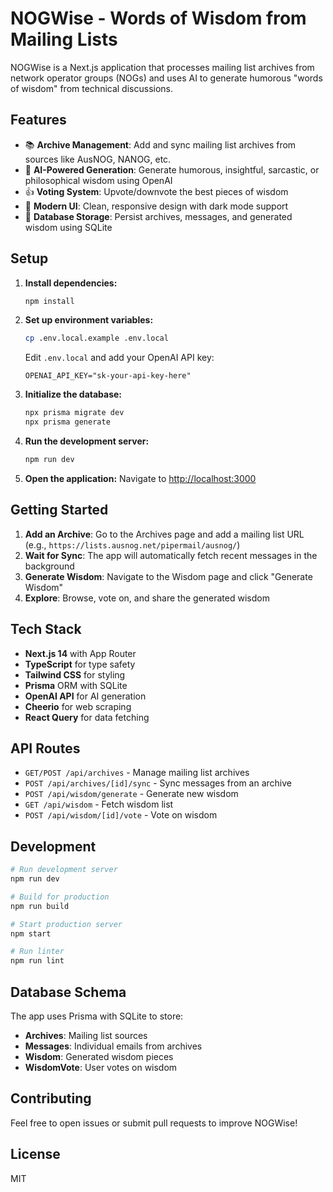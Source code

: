 # NOGWise - Words of Wisdom from Mailing Lists

NOGWise is a Next.js application that processes mailing list archives from network operator groups (NOGs) and uses AI to generate humorous "words of wisdom" from technical discussions.

## Features

- 📚 **Archive Management**: Add and sync mailing list archives from sources like AusNOG, NANOG, etc.
- 🤖 **AI-Powered Generation**: Generate humorous, insightful, sarcastic, or philosophical wisdom using OpenAI
- 👍 **Voting System**: Upvote/downvote the best pieces of wisdom
- 🎨 **Modern UI**: Clean, responsive design with dark mode support
- 💾 **Database Storage**: Persist archives, messages, and generated wisdom using SQLite

## Setup

1. **Install dependencies:**
   ```bash
   npm install
   ```

2. **Set up environment variables:**
   ```bash
   cp .env.local.example .env.local
   ```
   Edit `.env.local` and add your OpenAI API key:
   ```
   OPENAI_API_KEY="sk-your-api-key-here"
   ```

3. **Initialize the database:**
   ```bash
   npx prisma migrate dev
   npx prisma generate
   ```

4. **Run the development server:**
   ```bash
   npm run dev
   ```

5. **Open the application:**
   Navigate to [http://localhost:3000](http://localhost:3000)

## Getting Started

1. **Add an Archive**: Go to the Archives page and add a mailing list URL (e.g., `https://lists.ausnog.net/pipermail/ausnog/`)
2. **Wait for Sync**: The app will automatically fetch recent messages in the background
3. **Generate Wisdom**: Navigate to the Wisdom page and click "Generate Wisdom"
4. **Explore**: Browse, vote on, and share the generated wisdom

## Tech Stack

- **Next.js 14** with App Router
- **TypeScript** for type safety
- **Tailwind CSS** for styling
- **Prisma** ORM with SQLite
- **OpenAI API** for AI generation
- **Cheerio** for web scraping
- **React Query** for data fetching

## API Routes

- `GET/POST /api/archives` - Manage mailing list archives
- `POST /api/archives/[id]/sync` - Sync messages from an archive
- `POST /api/wisdom/generate` - Generate new wisdom
- `GET /api/wisdom` - Fetch wisdom list
- `POST /api/wisdom/[id]/vote` - Vote on wisdom

## Development

```bash
# Run development server
npm run dev

# Build for production
npm run build

# Start production server
npm start

# Run linter
npm run lint
```

## Database Schema

The app uses Prisma with SQLite to store:
- **Archives**: Mailing list sources
- **Messages**: Individual emails from archives
- **Wisdom**: Generated wisdom pieces
- **WisdomVote**: User votes on wisdom

## Contributing

Feel free to open issues or submit pull requests to improve NOGWise!

## License

MIT